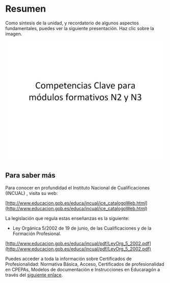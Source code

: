 
# Resumen

Como síntesis de la unidad, y recordatorio de algunos aspectos fundamentales, puedes ver la siguiente presentación. Haz clic sobre la imagen.


![](img/imag_res_u3.JPG)

## Para saber más

Para conocer en profundidad el Instituto Nacional de Cualificaciones (INCUAL) , visita su web:

[http://www.educacion.gob.es/educa/incual/ice_catalogoWeb.html](http://www.educacion.gob.es/educa/incual/ice_catalogoWeb.html)

La legislación que regula estas enseñanzas es la siguiente:

- Ley Orgánica 5/2002 de 19 de junio, de las Cualificaciones y de la Formación Profesional.

[http://www.educacion.gob.es/educa/incual/pdf/LeyOrg_5_2002.pdf](http://www.educacion.gob.es/educa/incual/pdf/LeyOrg_5_2002.pdf)

Puedes acceder a toda la información sobre Certificados de Profesionalidad: Normativa Básica, Acceso, Certificados de profesionalidad en CPEPAs, Modelos de documentación e Instrucciones en Educaragón a través del [siguiente enlace](http://www.educaragon.org/guiaeducativa/guia_educativa_permanente.asp?sepRuta=Sistema+Educativo%2F%3Ca+href%3D%27%2Feducacion%5Fno%5Funi%2Easp%27%3EEnse%F1anza+no+Universitaria%3C%2Fa%3E%2F&amp;guiaeducativa=&amp;strSeccion=PPI04&amp;titpadre=Educaci%F3n+permanente&amp;arrpadres=$Normativa&amp;arrides=$78&amp;arridesvin=$&amp;lngArbol=1935&amp;lngArbolvinculado=).
